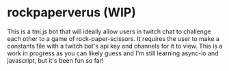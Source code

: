 # rockpaperverus (WIP)

This is a tmi.js bot that will ideally allow users in twitch chat to challenge each other to a game of rock-paper-scissors.
It requires the user to make a constants file with a twitch bot's api key and channels for it to view.
This is a work in progress as you can likely guess and I'm still learning async-io and javascript, but it's been fun so far!
